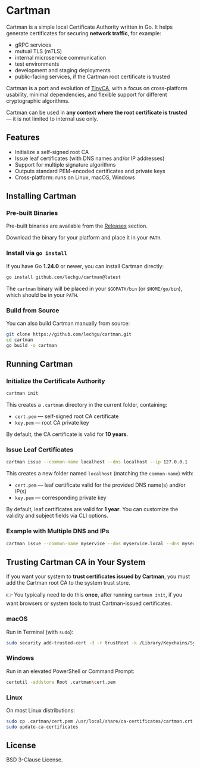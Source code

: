 # Cartman

Cartman is a simple local Certificate Authority written in Go. It helps generate certificates for securing **network traffic**, for example:

- gRPC services
- mutual TLS (mTLS)
- internal microservice communication
- test environments
- development and staging deployments
- public-facing services, if the Cartman root certificate is trusted

Cartman is a port and evolution of [TinyCA](https://github.com/lechgu/tinyca), with a focus on cross-platform usability, minimal dependencies, and flexible support for different cryptographic algorithms.

Cartman can be used in **any context where the root certificate is trusted** — it is not limited to internal use only.

## Features

- Initialize a self-signed root CA
- Issue leaf certificates (with DNS names and/or IP addresses)
- Support for multiple signature algorithms
- Outputs standard PEM-encoded certificates and private keys
- Cross-platform: runs on Linux, macOS, Windows

## Installing Cartman

### Pre-built Binaries

Pre-built binaries are available from the [Releases](https://github.com/lechgu/cartman/releases) section.

Download the binary for your platform and place it in your `PATH`.

### Install via `go install`

If you have Go **1.24.0** or newer, you can install Cartman directly:

```bash
go install github.com/lechgu/cartman@latest
```

The `cartman` binary will be placed in your `$GOPATH/bin` (or `$HOME/go/bin`), which should be in your `PATH`.

### Build from Source

You can also build Cartman manually from source:

```bash
git clone https://github.com/lechgu/cartman.git
cd cartman
go build -o cartman
```

## Running Cartman

### Initialize the Certificate Authority

```bash
cartman init
```

This creates a `.cartman` directory in the current folder, containing:

- `cert.pem` — self-signed root CA certificate
- `key.pem` — root CA private key

By default, the CA certificate is valid for **10 years**.

### Issue Leaf Certificates

```bash
cartman issue --common-name localhost --dns localhost --ip 127.0.0.1
```

This creates a new folder named `localhost` (matching the `common-name`) with:

- `cert.pem` — leaf certificate valid for the provided DNS name(s) and/or IP(s)
- `key.pem` — corresponding private key

By default, leaf certificates are valid for **1 year**. You can customize the validity and subject fields via CLI options.

### Example with Multiple DNS and IPs

```bash
cartman issue --common-name myservice --dns myservice.local --dns myservice.internal --ip 10.0.0.10 --ip 10.0.0.11
```

## Trusting Cartman CA in Your System

If you want your system to **trust certificates issued by Cartman**, you must add the Cartman root CA to the system trust store.

👉 You typically need to do this **once**, after running `cartman init`, if you want browsers or system tools to trust Cartman-issued certificates.

### macOS

Run in Terminal (with `sudo`):

```bash
sudo security add-trusted-cert -d -r trustRoot -k /Library/Keychains/System.keychain .cartman/cert.pem
```

### Windows

Run in an elevated PowerShell or Command Prompt:

```bash
certutil -addstore Root .cartman\cert.pem
```

### Linux

On most Linux distributions:

```bash
sudo cp .cartman/cert.pem /usr/local/share/ca-certificates/cartman.crt
sudo update-ca-certificates
```

## License

BSD 3-Clause License.
